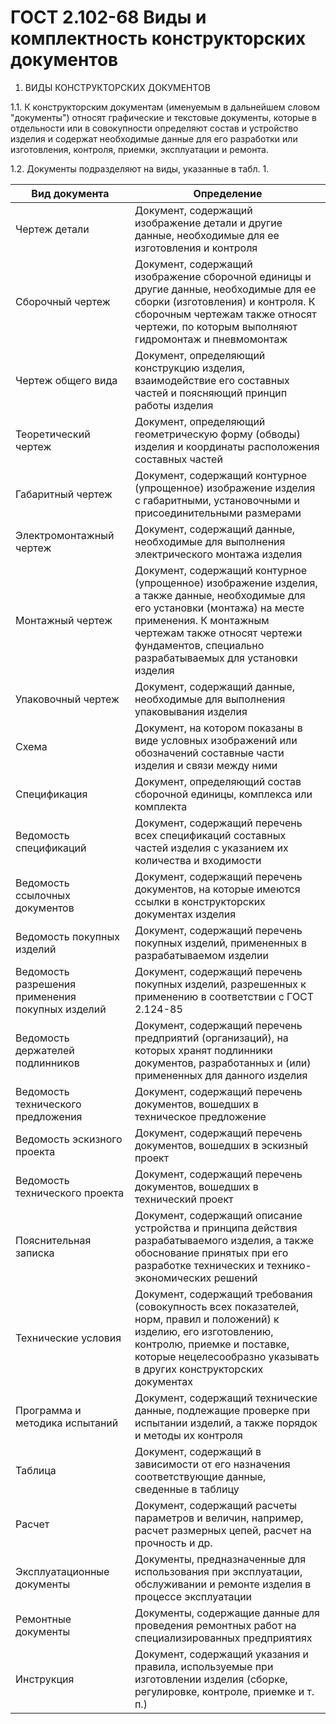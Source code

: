 # ГОСТ 2.102-68 Виды и комплектность конструкторских документов

1. ВИДЫ КОНСТРУКТОРСКИХ ДОКУМЕНТОВ

1.1. К конструкторским документам (именуемым в дальнейшем словом "документы") относят графические и текстовые документы, которые в отдельности или в совокупности определяют состав и устройство изделия и содержат необходимые данные для его разработки или изготовления, контроля, приемки, эксплуатации и ремонта.

1.2. Документы подразделяют на виды, указанные в табл. 1.

| Вид документа | Определение |
| ------------- | ----------- |
| Чертеж детали | Документ, содержащий изображение детали и другие данные, необходимые для ее изготовления и контроля |
| Сборочный чертеж | Документ, содержащий изображение сборочной единицы и другие данные, необходимые для ее сборки (изготовления) и контроля. К сборочным чертежам также относят чертежи, по которым выполняют гидромонтаж и пневмомонтаж |
| Чертеж общего вида | Документ, определяющий конструкцию изделия, взаимодействие его составных частей и поясняющий принцип работы изделия |
| Теоретический чертеж | Документ, определяющий геометрическую форму (обводы) изделия и координаты расположения составных частей |
| Габаритный чертеж | Документ, содержащий контурное (упрощенное) изображение изделия с габаритными, установочными и присоединительными размерами |
| Электромонтажный чертеж | Документ, содержащий данные, необходимые для выполнения электрического монтажа изделия |
| Монтажный чертеж | Документ, содержащий контурное (упрощенное) изображение изделия, а также данные, необходимые для его установки (монтажа) на месте применения. К монтажным чертежам также относят чертежи фундаментов, специально разрабатываемых для установки изделия |
| Упаковочный чертеж | Документ, содержащий данные, необходимые для выполнения упаковывания изделия |
| Схема | Документ, на котором показаны в виде условных изображений или обозначений составные части изделия и связи между ними |
| Спецификация | Документ, определяющий состав сборочной единицы, комплекса или комплекта |
| Ведомость спецификаций | Документ, содержащий перечень всех спецификаций составных частей изделия с указанием их количества и входимости |
| Ведомость ссылочных документов | Документ, содержащий перечень документов, на которые имеются ссылки в конструкторских документах изделия |
| Ведомость покупных изделий | Документ, содержащий перечень покупных изделий, примененных в разрабатываемом изделии |
| Ведомость разрешения применения покупных изделий | Документ, содержащий перечень покупных изделий, разрешенных к применению в соответствии с ГОСТ 2.124-85 |
| Ведомость держателей подлинников | Документ, содержащий перечень предприятий (организаций), на которых хранят подлинники документов, разработанных и (или) примененных для данного изделия |
| Ведомость технического предложения | Документ, содержащий перечень документов, вошедших в техническое предложение |
| Ведомость эскизного проекта | Документ, содержащий перечень документов, вошедших в эскизный проект |
| Ведомость технического проекта | Документ, содержащий перечень документов, вошедших в технический проект |
| Пояснительная записка | Документ, содержащий описание устройства и принципа действия разрабатываемого изделия, а также обоснование принятых при его разработке технических и технико-экономических решений |
| Технические условия | Документ, содержащий требования (совокупность всех показателей, норм, правил и положений) к изделию, его изготовлению, контролю, приемке и поставке, которые нецелесообразно указывать в других конструкторских документах |
| Программа и методика испытаний | Документ, содержащий технические данные, подлежащие проверке при испытании изделий, а также порядок и методы их контроля |
| Таблица | Документ, содержащий в зависимости от его назначения соответствующие данные, сведенные в таблицу |
| Расчет | Документ, содержащий расчеты параметров и величин, например, расчет размерных цепей, расчет на прочность и др. |
| Эксплуатационные документы | Документы, предназначенные для использования при эксплуатации, обслуживании и ремонте изделия в процессе эксплуатации |
| Ремонтные документы | Документы, содержащие данные для проведения ремонтных работ на специализированных предприятиях |
| Инструкция | Документ, содержащий указания и правила, используемые при изготовлении изделия (сборке, регулировке, контроле, приемке и т. п.) |
